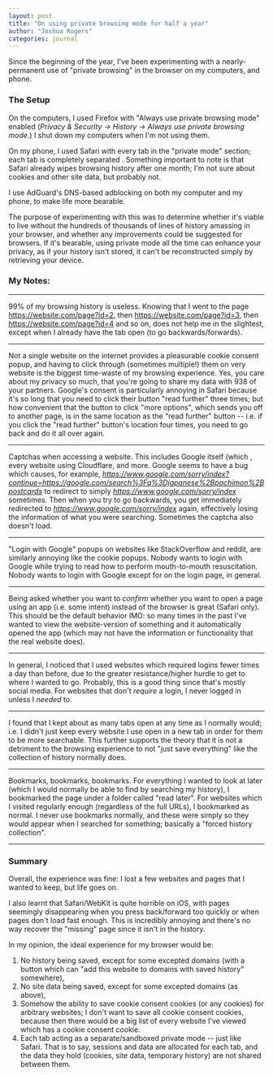 ```yaml
---
layout: post
title: "On using private browsing mode for half a year"
author: "Joshua Rogers"
categories: journal
---
```


Since the beginning of the year, I've been experimenting with a nearly-permanent use of "private browsing" in the browser on my computers, and phone.

### The Setup

On the computers, I used Firefox with "Always use private browsing mode" enabled (_Privacy & Security -> History -> Always use private browsing mode._) I shut down my computers when I'm not using them.

On my phone, I used Safari with every tab in the "private mode" section; each tab is completely separated . Something important to note is that Safari already wipes browsing history after one month; I'm not sure about cookies and other site data, but probably not. 

I use AdGuard's DNS-based adblocking on both my computer and my phone, to make life more bearable.

The purpose of experimenting with this was to determine whether it's viable to live without the hundreds of thousands of lines of history amassing in your browser, and whether any improvements could be suggested for browsers. If it's bearable, using private mode all the time can enhance your privacy, as if your history isn't stored, it can't be reconstructed simply by retrieving your device.

### My Notes:

---

99% of my browsing history is useless. Knowing that I went to the page https://website.com/page?id=2, then https://website.com/page?id=3, then https://website.com/page?id=4 and so on, does not help me in the slightest, except when I already have the tab open (to go backwards/forwards).

---

Not a single website on the internet provides a pleasurable cookie consent popup, and having to click through (sometimes multiple!) them on very website is the biggest time-waste of my browsing experience. Yes, you care about my privacy so much, that you're going to share my data with 938 of your partners. Google's consent is particularly annoying in Safari because it's so long that you need to click their button "read further" three times; but how convenient that the button to click "more options", which sends you off to another page, is in the same location as the "read further" button -- i.e. if you click the "read further" button's location four times, you need to go back and do it all over again.

---

Captchas when accessing a website. This includes Google itself (which , every website using Cloudflare, and more. Google seems to have a bug which causes, for example, _https://www.google.com/sorry/index?continue=https://google.com/search%3Fq%3Djapanese%2Bpachimon%2Bpostcards_ to redirect to simply _https://www.google.com/sorry/index_ sometimes. Then when you try to go backwards, you get immediately redirected to _https://www.google.com/sorry/index_ again, effectively losing the information of what you were searching. Sometimes the captcha also doesn't load. 

---

"Login with Google" popups on websites like StackOverflow and reddit, are similarly annoying like the cookie popups. Nobody wants to login with Google while trying to read how to perform mouth-to-mouth resuscitation. Nobody wants to login with Google except for on the login page, in general.

---

Being asked whether you want to _confirm_ whether you want to open a page using an app (i.e. some intent) instead of the browser is great (Safari only). This should be the default behavior IMO: so many times in the past I've wanted to view the website-version of something and it automatically opened the app (which may not have the information or functionality that the real website does).

---

In general, I noticed that I used websites which required logins fewer times a day than before, due to the greater resistance/higher hurdle to get to where I wanted to go. Probably, this is a good thing since that's mostly social media. For websites that don't _require_ a login, I never logged in unless I _needed_ to.

---

I found that I kept about as many tabs open at any time as I normally would; i.e. I didn't just keep every website I use open in a new tab in order for them to be more searchable. This further supports the theory that it is not a detriment to the browsing experience to not "just save everything" like the collection of history normally does.

---

Bookmarks, bookmarks, bookmarks. For everything I wanted to look at later (which I would normally be able to find by searching my history), I bookmarked the page under a folder called "read later". For websites which I visited regularly enough (regardless of the full URLs), I bookmarked as normal. I never use bookmarks normally, and these were simply so they would appear when I searched for something; basically a "forced history collection".

---

### Summary

Overall, the experience was fine: I lost a few websites and pages that I wanted to keep, but life goes on.

I also learnt that Safari/WebKit is quite horrible on iOS, with pages seemingly disappearing when you press back/forward too quickly or when pages don't load fast enough. This is incredibly annoying and there's no way recover the "missing" page since it isn't in the history.

In my opinion, the ideal experience for my browser would be:
1. No history being saved, except for some excepted domains (with a button which can "add this website to domains with saved history" somewhere),
2. No site data being saved, except for some excepted domains (as above),
3. Somehow the ability to save cookie consent cookies (or any cookies) for arbitrary websites; I don't want to save all cookie consent cookies, because then there would be a big list of every website I've viewed which has a cookie consent cookie.
4. Each tab acting as a separate/sandboxed private mode -- just like Safari. That is to say, sessions and data are allocated for each tab, and the data they hold (cookies, site data, temporary history) are not shared between them.
